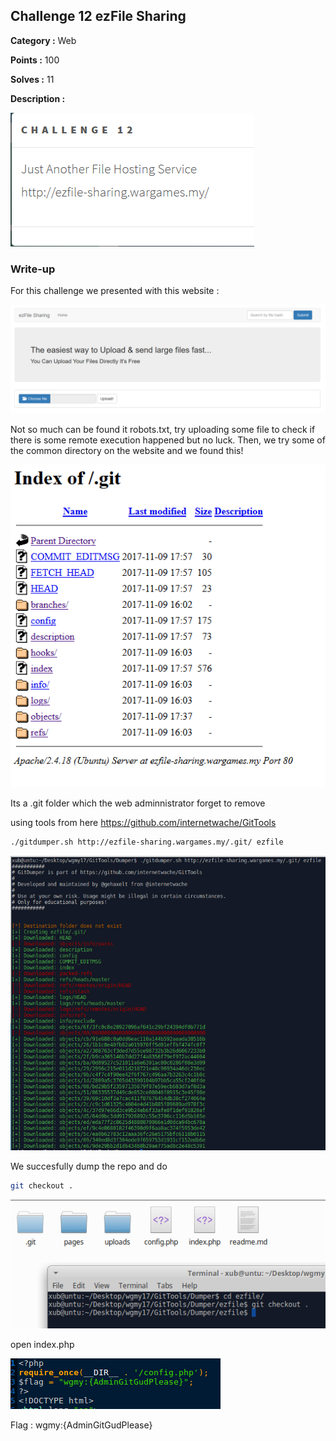 ## Challenge 12 ezFile Sharing

**Category :** Web

**Points :** 100

**Solves :** 11

**Description :**

![image](https://raw.githubusercontent.com/alejndalliance/Wargames.my-2017-CTF-Writeup/master/Challenge%2012%20-%20ezFile%20Sharing/12.PNG)

### Write-up

For this challenge we presented with this website :

![image](https://raw.githubusercontent.com/alejndalliance/Wargames.my-2017-CTF-Writeup/master/Challenge%2012%20-%20ezFile%20Sharing/ez1.PNG)


Not so much can be found it robots.txt, try uploading some file to check if there is some remote execution happened but no luck. Then, we try some of the common directory on the website and we found this!

![image](https://raw.githubusercontent.com/alejndalliance/Wargames.my-2017-CTF-Writeup/master/Challenge%2012%20-%20ezFile%20Sharing/ez2.PNG)

Its a .git folder which the web adminnistrator forget to remove

using tools from here
https://github.com/internetwache/GitTools

```bash
./gitdumper.sh http://ezfile-sharing.wargames.my/.git/ ezfile
```

![image](https://raw.githubusercontent.com/alejndalliance/Wargames.my-2017-CTF-Writeup/master/Challenge%2012%20-%20ezFile%20Sharing/ez3.PNG)

We succesfully dump the repo and do 
```bash
git checkout .
```
![image](https://raw.githubusercontent.com/alejndalliance/Wargames.my-2017-CTF-Writeup/master/Challenge%2012%20-%20ezFile%20Sharing/ez4.PNG)

open index.php

![image](https://raw.githubusercontent.com/alejndalliance/Wargames.my-2017-CTF-Writeup/master/Challenge%2012%20-%20ezFile%20Sharing/ez5.PNG)

Flag : wgmy:{AdminGitGudPlease}
